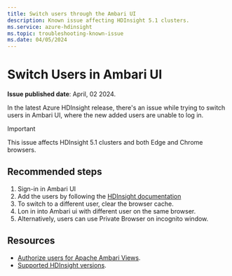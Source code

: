 ```yaml
---
title: Switch users through the Ambari UI
description: Known issue affecting HDInsight 5.1 clusters.
ms.service: azure-hdinsight
ms.topic: troubleshooting-known-issue
ms.date: 04/05/2024
---
```


# Switch Users in Ambari UI

**Issue published date**: April, 02 2024.

In the latest Azure HDInsight release, there's an issue while trying to switch users in Ambari UI, where the new added users are unable to log in.

> [!IMPORTANT]  
> This issue affects HDInsight 5.1 clusters and both Edge and Chrome browsers. 

## Recommended steps

1. Sign-in in Ambari UI
2. Add the users by following the [HDInsight documentation](./hdinsight-authorize-users-to-ambari.md#add-users)
3. To switch to a different user, clear the browser cache.
4. Lon in into Ambari ui with different user on the same browser.
5. Alternatively, users can use Private Browser on incognito window.


## Resources

- [Authorize users for Apache Ambari Views](./hdinsight-authorize-users-to-ambari.md).
- [Supported HDInsight versions](./hdinsight-component-versioning.md#supported-hdinsight-versions).
